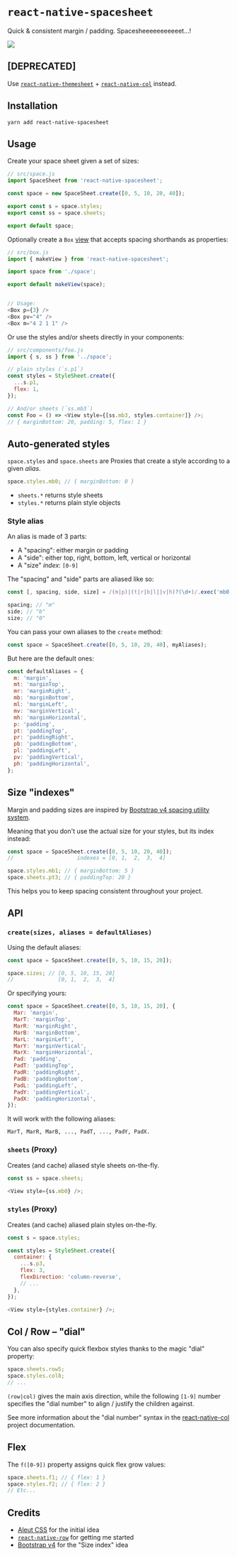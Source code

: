 # `react-native-spacesheet`

Quick & consistent margin / padding. Spacesheeeeeeeeeeet…!

<img src="spaceship.jpg" />

## [DEPRECATED]

Use [`react-native-themesheet`](https://github.com/eightyfive/react-native-themesheet) + [`react-native-col`](https://github.com/eightyfive/react-native-col) instead.

## Installation

```
yarn add react-native-spacesheet
```

## Usage

Create your space sheet given a set of sizes:

```js
// src/space.js
import SpaceSheet from 'react-native-spacesheet';

const space = new SpaceSheet.create([0, 5, 10, 20, 40]);

export const s = space.styles;
export const ss = space.sheets;

export default space;
```

Optionally create a `Box` [view](https://reactnative.dev/docs/view) that accepts spacing shorthands as properties:

```js
// src/box.js
import { makeView } from 'react-native-spacesheet';

import space from './space';

export default makeView(space);


// Usage:
<Box p={3} />
<Box pv="4" />
<Box m="4 2 1 1" />
```

Or use the styles and/or sheets directly in your components:

```js
// src/components/foo.js
import { s, ss } from '../space';

// plain styles (`s.p1`)
const styles = StyleSheet.create({
  ...s.p1,
  flex: 1,
});

// And/or sheets (`ss.mb3`)
const Foo = () => <View style={[ss.mb3, styles.container]} />;
// { marginBottom: 20, padding: 5, flex: 1 }
```

## Auto-generated styles

`space.styles` and `space.sheets` are Proxies that create a style according to a given _alias_.

```js
space.styles.mb0; // { marginBottom: 0 }
```

- `sheets.*` returns style sheets
- `styles.*` returns plain style objects

### Style alias

An alias is made of 3 parts:

- A "spacing": either margin or padding
- A "side": either top, right, bottom, left, vertical or horizontal
- A "size" _index_: `[0-9]`

The "spacing" and "side" parts are aliased like so:

```js
const [, spacing, side, size] = /(m|p)|(t|r|b|l||v|h)?(\d+)/.exec('mb0');

spacing; // "m"
side; // "b"
size; // "0"
```

You can pass your own aliases to the `create` method:

```js
const space = SpaceSheet.create([0, 5, 10, 20, 40], myAliases);
```

But here are the default ones:

```js
const defaultAliases = {
  m: 'margin',
  mt: 'marginTop',
  mr: 'marginRight',
  mb: 'marginBottom',
  ml: 'marginLeft',
  mv: 'marginVertical',
  mh: 'marginHorizontal',
  p: 'padding',
  pt: 'paddingTop',
  pr: 'paddingRight',
  pb: 'paddingBottom',
  pl: 'paddingLeft',
  pv: 'paddingVertical',
  ph: 'paddingHorizontal',
};
```

## Size "indexes"

Margin and padding sizes are inspired by [Bootstrap v4 spacing utility system](https://getbootstrap.com/docs/4.0/utilities/spacing/).

Meaning that you don't use the actual size for your styles, but its index instead:

```js
const space = SpaceSheet.create([0, 5, 10, 20, 40]);
//                    indexes = [0, 1,  2,  3,  4]

space.styles.mb1; // { marginBottom: 5 }
space.sheets.pt3; // { paddingTop: 20 }
```

This helps you to keep spacing consistent throughout your project.

## API

### `create(sizes, aliases = defaultAliases)`

Using the default aliases:

```js
const space = SpaceSheet.create([0, 5, 10, 15, 20]);

space.sizes; // [0, 5, 10, 15, 20]
//              [0, 1,  2,  3,  4]
```

Or specifying yours:

```js
const space = SpaceSheet.create([0, 5, 10, 15, 20], {
  Mar: 'margin',
  MarT: 'marginTop',
  MarR: 'marginRight',
  MarB: 'marginBottom',
  MarL: 'marginLeft',
  MarY: 'marginVertical',
  MarX: 'marginHorizontal',
  Pad: 'padding',
  PadT: 'paddingTop',
  PadR: 'paddingRight',
  PadB: 'paddingBottom',
  PadL: 'paddingLeft',
  PadY: 'paddingVertical',
  PadX: 'paddingHorizontal',
});
```

It will work with the following aliases:

```
MarT, MarR, MarB, ..., PadT, ..., PadY, PadX.
```

### `sheets` (Proxy)

Creates (and cache) aliased style sheets on-the-fly.

```js
const ss = space.sheets;

<View style={ss.mb0} />;
```

### `styles` (Proxy)

Creates (and cache) aliased plain styles on-the-fly.

```js
const s = space.styles;

const styles = StyleSheet.create({
  container: {
    ...s.p3,
    flex: 3,
    flexDirection: 'column-reverse',
    // ...
  },
});

<View style={styles.container} />;
```

## Col / Row – "dial"

You can also specify quick flexbox styles thanks to the magic "dial" property:

```js
space.sheets.row5;
space.styles.col8;
// ...
```

`(row|col)` gives the main axis direction, while the following `[1-9]` number specifies the "dial number" to align / justify the children against.

See more information about the "dial number" syntax in the [react-native-col](https://github.com/eightyfive/react-native-col) project documentation.

## Flex

The `f([0-9])` property assigns quick flex grow values:

```js
space.sheets.f1; // { flex: 1 }
space.styles.f2; // { flex: 2 }
// Etc...
```

## Credits

- [Aleut CSS](http://aleutcss.github.io/documentation/utilities-spacing/) for the initial idea
- [`react-native-row`](https://github.com/hyrwork/react-native-row/pull/13) for getting me started
- [Bootstrap v4](https://getbootstrap.com/docs/4.0/utilities/spacing/) for the "Size index" idea
